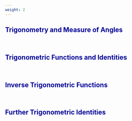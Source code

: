 ```yaml
---
weight: 2
---
```


## <span style="color:RGB(0,0,150"> Trigonometry and Measure of Angles </span> 
<br>

## <span style="color:RGB(0,0,150"> Trigonometric Functions and Identities </span> 
<br>

## <span style="color:RGB(0,0,150"> Inverse Trigonometric Functions </span> 
<br>

## <span style="color:RGB(0,0,150"> Further Trigonometric Identities </span> 
<br>